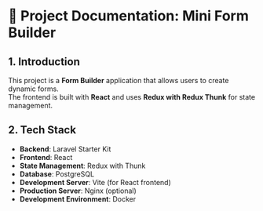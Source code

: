 # 📄 Project Documentation: Mini Form Builder

## 1. Introduction

This project is a **Form Builder** application that allows users to create dynamic forms.  
The frontend is built with **React** and uses **Redux with Redux Thunk** for state management.

## 2. Tech Stack

- **Backend**: Laravel Starter Kit  
- **Frontend**: React  
- **State Management**: Redux with Thunk  
- **Database**: PostgreSQL  
- **Development Server**: Vite (for React frontend)  
- **Production Server**: Nginx (optional)  
- **Development Environment**: Docker  
